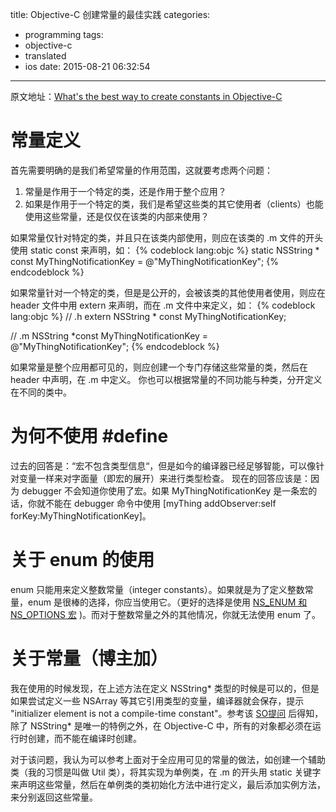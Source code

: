 title: Objective-C 创建常量的最佳实践
categories:
  - programming
tags:
  - objective-c
  - translated
  - ios
date: 2015-08-21 06:32:54
---


原文地址：[What's the best way to create constants in Objective-C](http://stackoverflow.com/questions/17228334/what-is-the-best-way-to-create-constants-in-objective-c?lq=1)

# 常量定义
首先需要明确的是我们希望常量的作用范围，这就要考虑两个问题：
1. 常量是作用于一个特定的类，还是作用于整个应用？
2. 如果是作用于一个特定的类，我们是希望这些类的其它使用者（clients）也能使用这些常量，还是仅仅在该类的内部来使用？

如果常量仅针对特定的类，并且只在该类内部使用，则应在该类的 .m 文件的开头使用 static const 来声明，如：
{% codeblock lang:objc %}
static NSString * const MyThingNotificationKey = @"MyThingNotificationKey";
{% endcodeblock %}

如果常量针对一个特定的类，但是是公开的，会被该类的其他使用者使用，则应在 header 文件中用 extern 来声明，而在 .m 文件中来定义，如：
{% codeblock lang:objc %}
// .h
extern NSString * const MyThingNotificationKey;

// .m
NSString *const MyThingNotificationKey = @"MyThingNotificationKey";
{% endcodeblock %}

如果常量是整个应用都可见的，则应创建一个专门存储这些常量的类，然后在 header 中声明，在 .m 中定义。 你也可以根据常量的不同功能与种类，分开定义在不同的类中。

# 为何不使用 #define
过去的回答是：“宏不包含类型信息“，但是如今的编译器已经足够智能，可以像针对变量一样来对字面量（即宏的展开）来进行类型检查。
现在的回答应该是：因为 debugger 不会知道你使用了宏。如果 MyThingNotificationKey 是一条宏的话，你就不能在 debugger 命令中使用 [myThing addObserver:self forKey:MyThingNotificationKey]。

# 关于 enum 的使用
enum 只能用来定义整数常量（integer constants）。如果就是为了定义整数常量，enum 是很棒的选择，你应当使用它。（更好的选择是使用 [NS_ENUM 和 NS_OPTIONS 宏](http://nshipster.com/ns_enum-ns_options ) )。而对于整数常量之外的其他情况，你就无法使用 enum 了。

# 关于常量（博主加）
我在使用的时候发现，在上述方法在定义 NSString\* 类型的时候是可以的，但是如果尝试定义一些 NSArray 等其它引用类型的变量，编译器就会保存，提示 "initializer element is not a compile-time constant"。参考该 [SO提问](http://stackoverflow.com/questions/2436463/how-do-i-declare-an-array-as-a-constant-in-objective-c ) 后得知，除了 NSString* 是唯一的特例之外，在 Objective-C 中，所有的对象都必须在运行时创建，而不能在编译时创建。

对于该问题，我认为可以参考上面对于全应用可见的常量的做法，如创建一个辅助类（我的习惯是叫做 Util 类），将其实现为单例类，在 .m 的开头用 static 关键字来声明这些常量，然后在单例类的类初始化方法中进行定义，最后添加实例方法，来分别返回这些常量。
